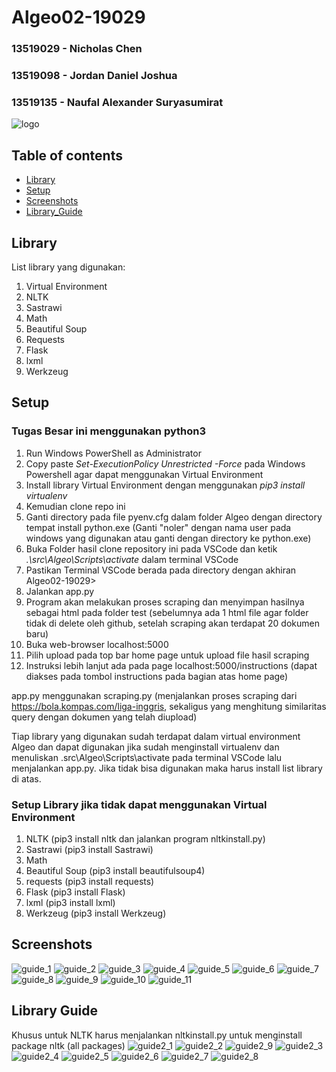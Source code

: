 # Algeo02-19029
### 13519029 - Nicholas Chen
### 13519098 - Jordan Daniel Joshua
### 13519135 - Naufal Alexander Suryasumirat

![logo](https://github.com/naufalsuryasumirat/Algeo02-19029/blob/main/images/logo.jpg?raw=true)

## Table of contents
* [Library](#library)
* [Setup](#setup)
* [Screenshots](#screenshots)
* [Library_Guide](#library_guide)

## Library
List library yang digunakan:
1. Virtual Environment
2. NLTK
3. Sastrawi
4. Math
5. Beautiful Soup
6. Requests
7. Flask
8. lxml
9. Werkzeug

## Setup
### Tugas Besar ini menggunakan python3
1. Run Windows PowerShell as Administrator
2. Copy paste *Set-ExecutionPolicy Unrestricted -Force* pada Windows Powershell agar dapat menggunakan Virtual Environment
3. Install library Virtual Environment dengan menggunakan *pip3 install virtualenv*
4. Kemudian clone repo ini
5. Ganti directory pada file pyenv.cfg dalam folder Algeo dengan directory tempat install python.exe (Ganti "noler" dengan nama user pada windows yang digunakan atau ganti dengan directory ke python.exe)
6. Buka Folder hasil clone repository ini pada VSCode dan ketik *.\src\Algeo\Scripts\activate* dalam terminal VSCode
7. Pastikan Terminal VSCode berada pada directory dengan akhiran Algeo02-19029>
8. Jalankan app.py
9. Program akan melakukan proses scraping dan menyimpan hasilnya sebagai html pada folder test (sebelumnya ada 1 html file agar folder tidak di delete oleh github, setelah scraping akan terdapat 20 dokumen baru)
10. Buka web-browser localhost:5000
11. Pilih upload pada top bar home page untuk upload file hasil scraping
12. Instruksi lebih lanjut ada pada page localhost:5000/instructions (dapat diakses pada tombol instructions pada bagian atas home page)

app.py menggunakan scraping.py (menjalankan proses scraping dari https://bola.kompas.com/liga-inggris, sekaligus yang menghitung similaritas query dengan dokumen yang telah diupload)

Tiap library yang digunakan sudah terdapat dalam virtual environment Algeo dan dapat digunakan jika sudah menginstall virtualenv dan menuliskan .src\Algeo\Scripts\activate pada terminal VSCode lalu menjalankan app.py. Jika tidak bisa digunakan maka harus install list library di atas.

### Setup Library jika tidak dapat menggunakan Virtual Environment
1. NLTK (pip3 install nltk dan jalankan program nltkinstall.py)
2. Sastrawi (pip3 install Sastrawi)
3. Math
4. Beautiful Soup (pip3 install beautifulsoup4)
5. requests (pip3 install requests)
6. Flask (pip3 install Flask)
7. lxml (pip3 install lxml)
8. Werkzeug (pip3 install Werkzeug)

## Screenshots
![guide_1](https://github.com/naufalsuryasumirat/Algeo02-19029/blob/main/images/guide_1.jpg?raw=true)
![guide_2](https://github.com/naufalsuryasumirat/Algeo02-19029/blob/main/images/guide_2.jpg?raw=true)
![guide_3](https://github.com/naufalsuryasumirat/Algeo02-19029/blob/main/images/guide_3.jpg?raw=true)
![guide_4](https://github.com/naufalsuryasumirat/Algeo02-19029/blob/main/images/guide_4.jpg?raw=true)
![guide_5](https://github.com/naufalsuryasumirat/Algeo02-19029/blob/main/images/guide_5.jpg?raw=true)
![guide_6](https://github.com/naufalsuryasumirat/Algeo02-19029/blob/main/images/guide_6.jpg?raw=true)
![guide_7](https://github.com/naufalsuryasumirat/Algeo02-19029/blob/main/images/guide_7.jpg?raw=true)
![guide_8](https://github.com/naufalsuryasumirat/Algeo02-19029/blob/main/images/guide_8.jpg?raw=true)
![guide_9](https://github.com/naufalsuryasumirat/Algeo02-19029/blob/main/images/guide_9.jpg?raw=true)
![guide_10](https://github.com/naufalsuryasumirat/Algeo02-19029/blob/main/images/guide_10.jpg?raw=true)
![guide_11](https://github.com/naufalsuryasumirat/Algeo02-19029/blob/main/images/guide_11.jpg?raw=true)

## Library Guide
Khusus untuk NLTK harus menjalankan nltkinstall.py untuk menginstall package nltk (all packages)
![guide2_1](https://github.com/naufalsuryasumirat/Algeo02-19029/blob/main/images/guide2_1.jpg?raw=true)
![guide2_2](https://github.com/naufalsuryasumirat/Algeo02-19029/blob/main/images/guide2_2.jpg?raw=true)
![guide2_9](https://github.com/naufalsuryasumirat/Algeo02-19029/blob/main/images/guide2_9.jpg?raw=true)
![guide2_3](https://github.com/naufalsuryasumirat/Algeo02-19029/blob/main/images/guide2_3.jpg?raw=true)
![guide2_4](https://github.com/naufalsuryasumirat/Algeo02-19029/blob/main/images/guide2_4.jpg?raw=true)
![guide2_5](https://github.com/naufalsuryasumirat/Algeo02-19029/blob/main/images/guide2_5.jpg?raw=true)
![guide2_6](https://github.com/naufalsuryasumirat/Algeo02-19029/blob/main/images/guide2_6.jpg?raw=true)
![guide2_7](https://github.com/naufalsuryasumirat/Algeo02-19029/blob/main/images/guide2_7.jpg?raw=true)
![guide2_8](https://github.com/naufalsuryasumirat/Algeo02-19029/blob/main/images/guide2_8.jpg?raw=true)
